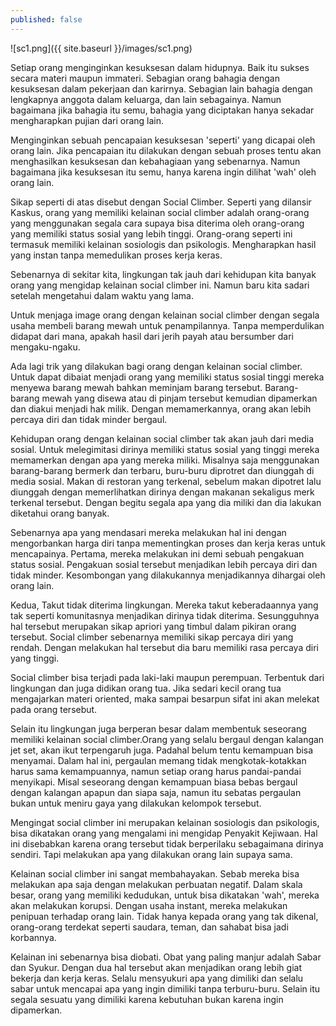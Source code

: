```yaml
---
published: false
---
```

![sc1.png]({{ site.baseurl }}/images/sc1.png)

Setiap orang menginginkan kesuksesan dalam hidupnya. Baik itu sukses secara materi maupun immateri. Sebagian orang bahagia dengan kesuksesan dalam pekerjaan dan karirnya. Sebagian lain bahagia dengan lengkapnya anggota dalam keluarga, dan lain sebagainya. Namun bagaimana jika bahagia itu semu, bahagia yang diciptakan hanya sekadar mengharapkan pujian dari orang lain.

Menginginkan sebuah pencapaian kesuksesan 'seperti' yang dicapai oleh orang lain. Jika pencapaian itu dilakukan dengan sebuah proses tentu akan menghasilkan kesuksesan dan kebahagiaan yang sebenarnya. Namun bagaimana jika kesuksesan itu semu, hanya karena ingin dilihat 'wah' oleh orang lain.

Sikap seperti di atas disebut dengan Social Climber. Seperti yang dilansir Kaskus, orang yang memiliki kelainan social climber adalah orang-orang yang menggunakan segala cara supaya bisa diterima oleh orang-orang yang memiliki status sosial yang lebih tinggi. Orang-orang seperti ini termasuk memiliki kelainan sosiologis dan psikologis. Mengharapkan hasil yang instan tanpa memedulikan proses kerja keras.

Sebenarnya di sekitar kita, lingkungan tak jauh dari kehidupan kita banyak orang yang mengidap kelainan social climber ini. Namun baru kita sadari setelah mengetahui dalam waktu yang lama.

Untuk menjaga image orang dengan kelainan social climber dengan segala usaha membeli barang mewah untuk penampilannya. Tanpa memperdulikan didapat dari mana, apakah hasil dari jerih payah atau bersumber dari mengaku-ngaku.

Ada lagi trik yang dilakukan bagi orang dengan kelainan social climber. Untuk dapat dibaiat menjadi orang yang memiliki status sosial tinggi mereka menyewa barang mewah bahkan meminjam barang tersebut. Barang-barang mewah yang disewa atau di pinjam tersebut kemudian dipamerkan dan diakui menjadi hak milik. Dengan memamerkannya, orang akan lebih percaya diri dan tidak minder bergaul.

Kehidupan orang dengan kelainan social climber tak akan jauh dari media sosial. Untuk melegimitasi dirinya memiliki status sosial yang tinggi mereka memamerkan dengan apa yang mereka miliki. Misalnya saja menggunakan barang-barang bermerk dan terbaru, buru-buru diprotret dan diunggah di media sosial. Makan di restoran yang terkenal, sebelum makan dipotret lalu diunggah dengan memerlihatkan dirinya dengan makanan sekaligus merk terkenal tersebut. Dengan begitu segala apa yang dia miliki dan dia lakukan diketahui orang banyak.

Sebenarnya apa yang mendasari mereka melakukan hal ini dengan mengorbankan harga diri tanpa mementingkan proses dan kerja keras untuk mencapainya. Pertama, mereka melakukan ini demi sebuah pengakuan status sosial. Pengakuan sosial tersebut menjadikan lebih percaya diri dan tidak minder. Kesombongan yang dilakukannya menjadikannya dihargai oleh orang lain.

Kedua, Takut tidak diterima lingkungan. Mereka takut keberadaannya yang tak seperti komunitasnya menjadikan dirinya tidak diterima. Sesungguhnya hal tersebut merupakan sikap apriori yang timbul dalam pikiran orang tersebut. Social climber sebenarnya memiliki sikap percaya diri yang rendah. Dengan melakukan hal tersebut dia baru memiliki rasa percaya diri yang tinggi.

Social climber bisa terjadi pada laki-laki maupun perempuan. Terbentuk dari lingkungan dan juga didikan orang tua. Jika sedari kecil orang tua mengajarkan materi oriented, maka sampai besarpun sifat ini akan melekat pada orang tersebut.

Selain itu lingkungan juga berperan besar dalam membentuk seseorang memiliki kelainan social climber.Orang yang selalu bergaul dengan kalangan jet set, akan ikut terpengaruh juga. Padahal belum tentu kemampuan bisa menyamai. Dalam hal ini, pergaulan memang tidak mengkotak-kotakkan harus sama kemampuannya, namun setiap orang harus pandai-pandai menyikapi. Misal seseorang dengan kemampuan biasa bebas bergaul dengan kalangan apapun dan siapa saja, namun itu sebatas pergaulan bukan untuk meniru gaya yang dilakukan kelompok tersebut.

Mengingat social climber ini merupakan kelainan sosiologis dan psikologis, bisa dikatakan orang yang mengalami ini mengidap Penyakit Kejiwaan. Hal ini disebabkan karena orang tersebut tidak berperilaku sebagaimana dirinya sendiri. Tapi melakukan apa yang dilakukan orang lain supaya sama.

Kelainan social climber  ini sangat membahayakan. Sebab mereka bisa melakukan apa saja dengan melakukan perbuatan negatif. Dalam skala besar, orang yang memiliki kedudukan, untuk bisa dikatakan 'wah', mereka akan melakukan korupsi. Dengan usaha instant, mereka melakukan penipuan terhadap orang lain. Tidak hanya kepada orang yang tak dikenal, orang-orang terdekat seperti saudara, teman, dan sahabat bisa jadi korbannya.

Kelainan ini sebenarnya bisa diobati. Obat yang paling manjur adalah Sabar dan Syukur. Dengan dua hal tersebut akan menjadikan orang lebih giat bekerja dan kerja keras. Selalu mensyukuri apa yang dimiliki dan selalu sabar untuk mencapai apa yang ingin dimiliki tanpa terburu-buru. Selain itu segala sesuatu yang dimiliki karena kebutuhan bukan karena ingin dipamerkan.









